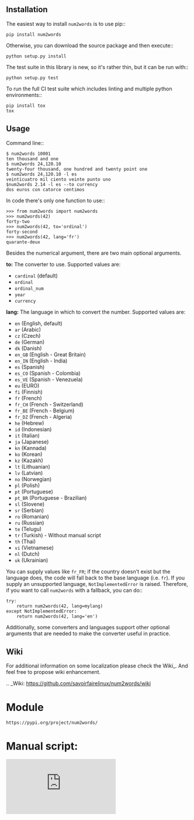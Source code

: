 
Installation
------------

The easiest way to install ``num2words`` is to use pip::

    pip install num2words

Otherwise, you can download the source package and then execute::

    python setup.py install

The test suite in this library is new, so it's rather thin, but it can be run with::

    python setup.py test

To run the full CI test suite which includes linting and multiple python environments::

    pip install tox
    tox

Usage
-----
Command line::

    $ num2words 10001
    ten thousand and one
    $ num2words 24,120.10
    twenty-four thousand, one hundred and twenty point one
    $ num2words 24,120.10 -l es
    veinticuatro mil ciento veinte punto uno
    $num2words 2.14 -l es --to currency
    dos euros con catorce centimos

In code there's only one function to use::

    >>> from num2words import num2words
    >>> num2words(42)
    forty-two
    >>> num2words(42, to='ordinal')
    forty-second
    >>> num2words(42, lang='fr')
    quarante-deux

Besides the numerical argument, there are two main optional arguments.

**to:** The converter to use. Supported values are:

* ``cardinal`` (default)
* ``ordinal``
* ``ordinal_num``
* ``year``
* ``currency``

**lang:** The language in which to convert the number. Supported values are:

* ``en`` (English, default)
* ``ar`` (Arabic)
* ``cz`` (Czech)
* ``de`` (German)
* ``dk`` (Danish)
* ``en_GB`` (English - Great Britain)
* ``en_IN`` (English - India)
* ``es`` (Spanish)
* ``es_CO`` (Spanish - Colombia)
* ``es_VE`` (Spanish - Venezuela)
* ``eu`` (EURO)
* ``fi`` (Finnish)
* ``fr`` (French)
* ``fr_CH`` (French - Switzerland)
* ``fr_BE`` (French - Belgium)
* ``fr_DZ`` (French - Algeria)
* ``he`` (Hebrew)
* ``id`` (Indonesian)
* ``it`` (Italian)
* ``ja`` (Japanese)
* ``kn`` (Kannada)
* ``ko`` (Korean)
* ``kz`` (Kazakh)
* ``lt`` (Lithuanian)
* ``lv`` (Latvian)
* ``no`` (Norwegian)
* ``pl`` (Polish)
* ``pt`` (Portuguese)
* ``pt_BR`` (Portuguese - Brazilian)
* ``sl`` (Slovene)
* ``sr`` (Serbian)
* ``ro`` (Romanian)
* ``ru`` (Russian)
* ``te`` (Telugu)
* ``tr`` (Turkish) - Without manual script
* ``th`` (Thai)
* ``vi`` (Vietnamese)
* ``nl`` (Dutch)
* ``uk`` (Ukrainian)

You can supply values like ``fr_FR``; if the country doesn't exist but the
language does, the code will fall back to the base language (i.e. ``fr``). If
you supply an unsupported language, ``NotImplementedError`` is raised.
Therefore, if you want to call ``num2words`` with a fallback, you can do::

    try:
        return num2words(42, lang=mylang)
    except NotImplementedError:
        return num2words(42, lang='en')

Additionally, some converters and languages support other optional arguments
that are needed to make the converter useful in practice.

Wiki
----
For additional information on some localization please check the Wiki_.
And feel free to propose wiki enhancement.

.. _Wiki: https://github.com/savoirfairelinux/num2words/wiki

# Module
`https://pypi.org/project/num2words/`

# Manual script: 
![Link](https://github.com/nu11secur1ty/Python/blob/master/Python3/nums_string/USAGE.md)
